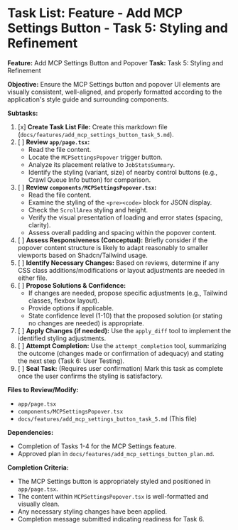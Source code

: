 # Task List: Feature - Add MCP Settings Button - Task 5: Styling and Refinement

**Feature:** Add MCP Settings Button and Popover
**Task:** Task 5: Styling and Refinement

**Objective:** Ensure the MCP Settings button and popover UI elements are visually consistent, well-aligned, and properly formatted according to the application's style guide and surrounding components.

**Subtasks:**

1.  [x] **Create Task List File:** Create this markdown file (`docs/features/add_mcp_settings_button_task_5.md`).
2.  [ ] **Review `app/page.tsx`:**
    *   Read the file content.
    *   Locate the `MCPSettingsPopover` trigger button.
    *   Analyze its placement relative to `JobStatsSummary`.
    *   Identify the styling (variant, size) of nearby control buttons (e.g., Crawl Queue Info button) for comparison.
3.  [ ] **Review `components/MCPSettingsPopover.tsx`:**
    *   Read the file content.
    *   Examine the styling of the `<pre><code>` block for JSON display.
    *   Check the `ScrollArea` styling and height.
    *   Verify the visual presentation of loading and error states (spacing, clarity).
    *   Assess overall padding and spacing within the popover content.
4.  [ ] **Assess Responsiveness (Conceptual):** Briefly consider if the popover content structure is likely to adapt reasonably to smaller viewports based on Shadcn/Tailwind usage.
5.  [ ] **Identify Necessary Changes:** Based on reviews, determine if any CSS class additions/modifications or layout adjustments are needed in either file.
6.  [ ] **Propose Solutions & Confidence:**
    *   If changes are needed, propose specific adjustments (e.g., Tailwind classes, flexbox layout).
    *   Provide options if applicable.
    *   State confidence level (1-10) that the proposed solution (or stating no changes are needed) is appropriate.
7.  [ ] **Apply Changes (if needed):** Use the `apply_diff` tool to implement the identified styling adjustments.
8.  [ ] **Attempt Completion:** Use the `attempt_completion` tool, summarizing the outcome (changes made or confirmation of adequacy) and stating the next step (Task 6: User Testing).
9.  [ ] **Seal Task:** (Requires user confirmation) Mark this task as complete once the user confirms the styling is satisfactory.

**Files to Review/Modify:**
*   `app/page.tsx`
*   `components/MCPSettingsPopover.tsx`
*   `docs/features/add_mcp_settings_button_task_5.md` (This file)

**Dependencies:**
*   Completion of Tasks 1-4 for the MCP Settings feature.
*   Approved plan in `docs/features/add_mcp_settings_button_plan.md`.

**Completion Criteria:**
*   The MCP Settings button is appropriately styled and positioned in `app/page.tsx`.
*   The content within `MCPSettingsPopover.tsx` is well-formatted and visually clean.
*   Any necessary styling changes have been applied.
*   Completion message submitted indicating readiness for Task 6.